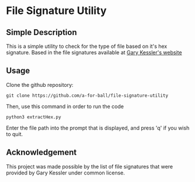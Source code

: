 # File Signature Utility
## Simple Description
This is a simple utility to check for the type of file based on it's hex signature. Based in the file signatures available at [Gary Kessler's website](https://www.garykessler.net/library/file_sigs.html)
## Usage
Clone the github repository:
```
git clone https://github.com/a-for-ball/file-signature-utility
```
Then, use this command in order to run the code
```
python3 extractHex.py
```
Enter the file path into the prompt that is displayed, and press 'q' if you wish to quit.

## Acknowledgement
This project was made possible by the list of file signatures that were provided by Gary Kessler under common license.
